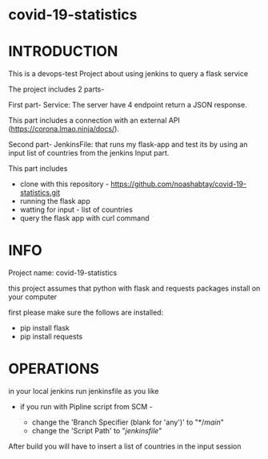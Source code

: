 # covid-19-statistics

# INTRODUCTION
This is a devops-test Project about using jenkins to query a flask service

The project includes 2 parts-

First part- Service: The server have 4 endpoint return a JSON response. 

This part includes a connection with an external API (https://corona.lmao.ninja/docs/).

Second part- JenkinsFile: that runs my flask-app and test its by using an input list of countries from the jenkins Input part.

This part includes 

- clone with this repository - https://github.com/noashabtay/covid-19-statistics.git
- running the flask app
- watting for input - list of countries
- query the flask app with curl command 


# INFO
Project name: covid-19-statistics

this project assumes that python with flask and requests packages install on your computer

first please make sure the follows are installed:

- pip install flask
- pip install requests



# OPERATIONS
in your local jenkins run jenkinsfile as you like
- if you run with Pipline script from SCM -

  - change the 'Branch Specifier (blank for 'any')' to "*/*main*" 
  - change the 'Script Path' to "*jenkinsfile*"


After build you will have to insert a list of countries in the input session

